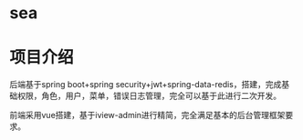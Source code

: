 # sea
# 项目介绍
后端基于spring boot+spring security+jwt+spring-data-redis，搭建，完成基础权限，角色，用户，菜单，错误日志管理，完全可以基于此进行二次开发。

前端采用vue搭建，基于iview-admin进行精简，完全满足基本的后台管理框架要求。